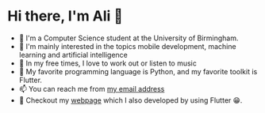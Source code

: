 # Hi there, I'm Ali 👋

- 🔭 I'm a Computer Science student at the University of Birmingham.
- 🌱 I'm mainly interested in the topics mobile development, machine learning and artificial intelligence
- 👯 In my free times, I love to work out or listen to music
- 🤔 My favorite programming language is Python, and my favorite toolkit is Flutter.
- 📫 You can reach me from [my email address](mailto:aliccagatay@gmail.com)
- 👀 Checkout my [webpage](https://alicagatay.github.io/#/) which I also developed by using Flutter 😁.
